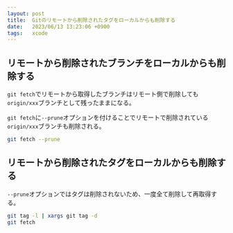```yaml
---
layout: post
title:  Gitのリモートから削除されたタグをローカルからも削除する
date:   2023/06/13 13:23:06 +0900
tags:   xcode
---
```


## リモートから削除されたブランチをローカルからも削除する

`git fetch`でリモートから取得したブランチはリモート側で削除しても`origin/xxx`ブランチとして残ったままになる。

`git fetch`に`--prune`オプションを付けることでリモートで削除されている`origin/xxx`ブランチも削除される。

```sh
git fetch --prune
```

## リモートから削除されたタグをローカルからも削除する

`--prune`オプションではタグは削除されないため、一度全て削除して再取得する。

```sh
git tag -l | xargs git tag -d
git fetch
```
